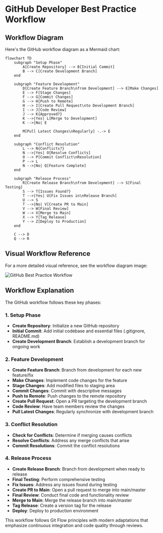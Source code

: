 # GitHub Developer Best Practice Workflow

## Workflow Diagram

Here's the GitHub workflow diagram as a Mermaid chart:

```mermaid
flowchart TD
    subgraph "Setup Phase"
        A[Create Repository] --> B[Initial Commit]
        B --> C[Create Development Branch]
    end

    subgraph "Feature Development"
        D[Create Feature Branch\nfrom Development] --> E[Make Changes]
        E --> F[Stage Changes]
        F --> G[Commit Changes]
        G --> H[Push to Remote]
        H --> I[Create Pull Request\nto Development Branch]
        I --> J[Code Review]
        J --> K{Approved?}
        K -->|Yes| L[Merge to Development]
        K -->|No| E
        
        M[Pull Latest Changes\nRegularly] -.-> E
    end
    
    subgraph "Conflict Resolution"
        L --> N{Conflicts?}
        N -->|Yes| O[Resolve Conflicts]
        O --> P[Commit Conflict\nResolution]
        P --> L
        N -->|No| Q[Feature Complete]
    end
    
    subgraph "Release Process"
        R[Create Release Branch\nfrom Development] --> S[Final Testing]
        S --> T{Issues Found?}
        T -->|Yes| U[Fix Issues in\nRelease Branch]
        U --> S
        T -->|No| V[Create PR to Main]
        V --> W[Final Review]
        W --> X[Merge to Main]
        X --> Y[Tag Release]
        Y --> Z[Deploy to Production]
    end
    
    C --> D
    Q --> R
```

## Visual Workflow Reference

For a more detailed visual reference, see the workflow diagram image:

![GitHub Best Practice Workflow](BestPracticeWorkflow.png)

## Workflow Explanation

The GitHub workflow follows these key phases:

### 1. Setup Phase
- **Create Repository**: Initialize a new GitHub repository
- **Initial Commit**: Add initial codebase and essential files (.gitignore, README.md)
- **Create Development Branch**: Establish a development branch for ongoing work

### 2. Feature Development
- **Create Feature Branch**: Branch from development for each new feature/fix
- **Make Changes**: Implement code changes for the feature
- **Stage Changes**: Add modified files to staging area
- **Commit Changes**: Commit with descriptive messages
- **Push to Remote**: Push changes to the remote repository
- **Create Pull Request**: Open a PR targeting the development branch
- **Code Review**: Have team members review the changes
- **Pull Latest Changes**: Regularly synchronize with development branch

### 3. Conflict Resolution
- **Check for Conflicts**: Determine if merging causes conflicts
- **Resolve Conflicts**: Address any merge conflicts that arise
- **Commit Resolutions**: Commit the conflict resolutions

### 4. Release Process
- **Create Release Branch**: Branch from development when ready to release
- **Final Testing**: Perform comprehensive testing
- **Fix Issues**: Address any issues found during testing
- **Create PR to Main**: Open a pull request to merge into main/master
- **Final Review**: Conduct final code and functionality review
- **Merge to Main**: Merge the release branch into main/master
- **Tag Release**: Create a version tag for the release
- **Deploy**: Deploy to production environment

This workflow follows Git Flow principles with modern adaptations that emphasize continuous integration and code quality through reviews.
